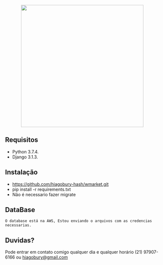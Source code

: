 <p align="center"><img src="https://wpensar.com.br/imgs/logo-wpensar.svg" width="400"></p>

## Requisitos

- Python 3.7.4.
- Django 3.1.3.

## Instalação

- https://github.com/hiagobury-hash/wmarket.git
- pip install -r requirements.txt
- Não é necessario fazer migrate


## DataBase
    O database está na AWS, Estou enviando o arquivos com as credencias necessarias.


## Duvidas?

Pode entrar em contato comigo qualquer dia e qualquer horário (21) 97907-6166 ou hiagobury@gmail.com
